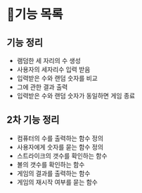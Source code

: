# 🎈기능 목록
## 기능 정리
- 램덤한 세 자리의 수 생성
- 사용자의 세자리수 입력 받음
- 입력받은 수와 랜덤 숫자를 비교
- 그에 관한 결과 출력
- 입력받은 수와 랜덤 숫자가 동일하면 게임 종료

## 2차 기능 정리
- 컴퓨터의 수를 출력하는 함수 정의
- 사용자에게 숫자를 묻는 함수 정의
- 스트라이크의 갯수를 확인하는 함수
- 볼의 갯수를 확인하는 함수
- 게임의 결과를 출력하는 함수
- 게임의 재시작 여부를 묻는 함수